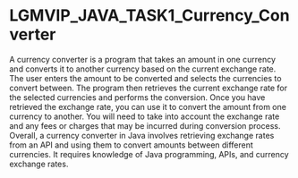 # LGMVIP_JAVA_TASK1_Currency_Converter

A currency converter is a program that takes an amount in one currency and converts it to another currency based on the current exchange rate. The user enters the amount to be converted and selects the currencies to convert between. The program then retrieves the current exchange rate for the selected currencies and performs the conversion. Once you have retrieved the exchange rate, you can use it to convert the amount from one currency to another. You will need to take into account the exchange rate and any fees or charges that may be incurred during conversion process. Overall, a currency converter in Java involves retrieving exchange rates from an API and using them to convert amounts between different currencies. It requires knowledge of Java programming, APIs, and currency exchange rates.
